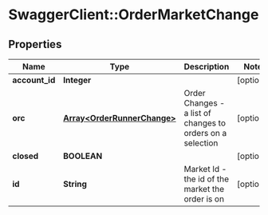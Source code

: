 # SwaggerClient::OrderMarketChange

## Properties
Name | Type | Description | Notes
------------ | ------------- | ------------- | -------------
**account_id** | **Integer** |  | [optional] 
**orc** | [**Array&lt;OrderRunnerChange&gt;**](OrderRunnerChange.md) | Order Changes - a list of changes to orders on a selection | [optional] 
**closed** | **BOOLEAN** |  | [optional] 
**id** | **String** | Market Id - the id of the market the order is on | [optional] 


